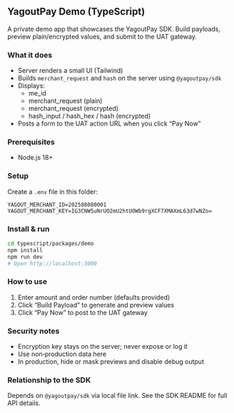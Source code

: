## YagoutPay Demo (TypeScript)

A private demo app that showcases the YagoutPay SDK. Build payloads, preview plain/encrypted values, and submit to the UAT gateway.

### What it does
- Server renders a small UI (Tailwind)
- Builds `merchant_request` and `hash` on the server using `@yagoutpay/sdk`
- Displays:
  - me_id
  - merchant_request (plain)
  - merchant_request (encrypted)
  - hash_input / hash_hex / hash (encrypted)
- Posts a form to the UAT action URL when you click “Pay Now”

### Prerequisites
- Node.js 18+

### Setup
Create a `.env` file in this folder:
```
YAGOUT_MERCHANT_ID=202508080001
YAGOUT_MERCHANT_KEY=IG3CNW5uNrUO2mU2htUOWb9rgXCF7XMAXmL63d7wNZo=
```

### Install & run
```bash
cd typescript/packages/demo
npm install
npm run dev
# Open http://localhost:3000
```

### How to use
1) Enter amount and order number (defaults provided)
2) Click “Build Payload” to generate and preview values
3) Click “Pay Now” to post to the UAT gateway

### Security notes
- Encryption key stays on the server; never expose or log it
- Use non‑production data here
- In production, hide or mask previews and disable debug output

### Relationship to the SDK
Depends on `@yagoutpay/sdk` via local file link. See the SDK README for full API details.

